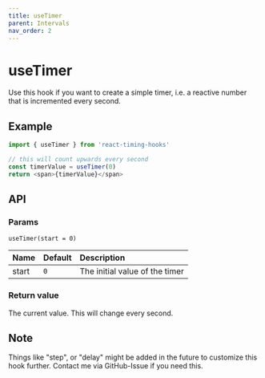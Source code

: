 ```yaml
---
title: useTimer
parent: Intervals
nav_order: 2
---
```


# useTimer

Use this hook if you want to create a simple timer, i.e. a reactive number that is incremented every second.

## Example

```javascript
import { useTimer } from 'react-timing-hooks'

// this will count upwards every second
const timerValue = useTimer(0)
return <span>{timerValue}</span>
```

## API

### Params

`useTimer(start = 0)`

| Name             | Default | Description                     |
|:-----------------|:--------|:--------------------------------|
| start            | `0`     | The initial value of the timer  |


### Return value

The current value. This will change every second.

## Note

Things like "step", or "delay" might be added in the future to customize this hook further. Contact me via GitHub-Issue if you need this.
